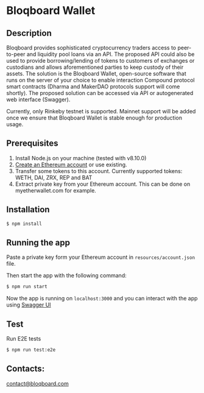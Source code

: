# Bloqboard Wallet

## Description
Bloqboard provides sophisticated cryptocurrency traders access to peer-to-peer and liquidity pool loans via an API. The proposed API could also be used to provide borrowing/lending of tokens to customers of exchanges or custodians and allows aforementioned parties to keep custody of their assets. The solution is the Bloqboard Wallet, open-source software that runs on the server of your choice to enable interaction Compound protocol smart contracts (Dharma and MakerDAO protocols support will come shortly). The proposed solution can be accessed via API or autogenerated web interface (Swagger).

Currently, only Rinkeby testnet is supported. Mainnet support will be added once we ensure that Bloqboard Wallet is stable enough for production usage.

## Prerequisites
1. Install Node.js on your machine (tested with v8.10.0)
2. [Create an Ethereum account](https://www.myetherwallet.com/) or use existing.
3. Transfer some tokens to this account. Currently supported tokens: WETH, DAI, ZRX, REP and BAT
4. Extract private key from your Ethereum account. This can be done on myetherwallet.com for example.

## Installation

```bash
$ npm install
```

## Running the app

Paste a private key form your Ethereum account in `resources/account.json` file.

Then start the app with the following command:

```bash
$ npm run start
```

Now the app is running on `localhost:3000` and you can interact with the app using [Swagger UI](http://localhost:3000/api/)

## Test

Run E2E tests
```bash
$ npm run test:e2e
```
## Contacts:
contact@bloqboard.com